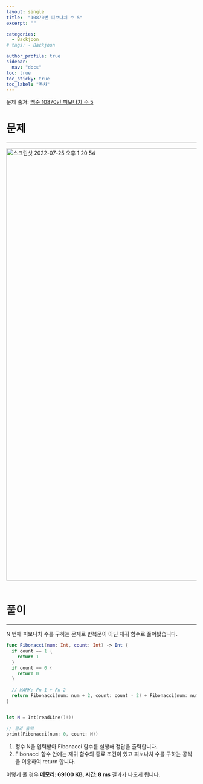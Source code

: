 ```yaml
---
layout: single
title:  "10870번 피보나치 수 5"
excerpt: ""

categories:
  - Backjoon
# tags: - Backjoon

author_profile: true
sidebar:
  nav: "docs"
toc: true
toc_sticky: true
toc_label: "목차"
---
```

문제 출처: [백준 10870번 피보나치 수 5](https://www.acmicpc.net/problem/10870)

# 문제
---
<img width="1146" alt="스크린샷 2022-07-25 오후 1 20 54" src="https://user-images.githubusercontent.com/60169777/180698258-2b1e67aa-748d-4e9f-a329-c02afc90cb74.png">
<br><br>

# 풀이
---
N 번째 피보나치 수를 구하는 문제로 반복문이 아닌 재귀 함수로 풀어봤습니다.

```swift
func Fibonacci(num: Int, count: Int) -> Int {
  if count == 1 {
    return 1
  }
  if count == 0 {
    return 0
  }

  // MARK: Fn-1 + Fn-2
  return Fibonacci(num: num + 2, count: count - 2) + Fibonacci(num: num + 1, count: count - 1)
}


let N = Int(readLine()!)!

// 결과 출력
print(Fibonacci(num: 0, count: N))
```

1. 정수 N을 입력받아 Fibonacci 함수를 실행해 정답을 출력합니다.
2. Fibonacci 함수 안에는 재귀 함수의 종료 조건이 있고 피보나치 수를 구하는 공식을 이용하여 return 합니다.

이렇게 풀 경우 **메모리: 69100 KB, 시간: 8 ms** 결과가 나오게 됩니다.